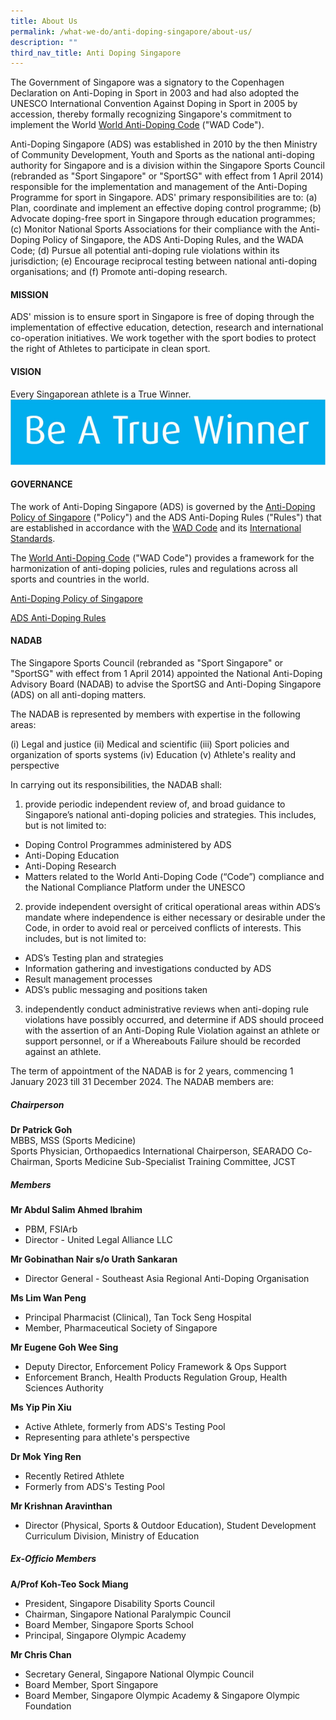```yaml
---
title: About Us
permalink: /what-we-do/anti-doping-singapore/about-us/
description: ""
third_nav_title: Anti Doping Singapore
---
```

The Government of Singapore was a signatory to the Copenhagen Declaration on Anti-Doping in Sport in 2003 and had also adopted the UNESCO International Convention Against Doping in Sport in 2005 by accession, thereby formally recognizing Singapore's commitment to implement the World [World Anti-Doping Code](https://www.wada-ama.org/en/World-Anti-Doping-Program/Sports-and-Anti-Doping-Organizations/The-Code/) ("WAD Code").

Anti-Doping Singapore (ADS) was established in 2010 by the then Ministry of Community Development, Youth and Sports as the national anti-doping authority for Singapore and is a division within the Singapore Sports Council (rebranded as "Sport Singapore" or "SportSG" with effect from 1 April 2014) responsible for the implementation and management of the Anti-Doping Programme for sport in Singapore.
ADS' primary responsibilities are to:
(a)	Plan, coordinate and implement an effective doping control programme;
(b)	Advocate doping-free sport in Singapore through education programmes;
(c)	Monitor National Sports Associations for their compliance with the Anti-Doping Policy of Singapore, the ADS Anti-Doping Rules, and the WADA Code;
(d)	Pursue all potential anti-doping rule violations within its jurisdiction;
(e)	Encourage reciprocal testing between national anti-doping organisations; and
(f)	Promote anti-doping research.

#### **MISSION**

ADS' mission is to ensure sport in Singapore is free of doping through the implementation of effective education, detection, research and international co-operation initiatives. We work together with the sport bodies to protect the right of Athletes to participate in clean sport.

#### **VISION**
Every Singaporean athlete is a True Winner.
![](/images/What%20We%20Do/Anti%20Doping%20Singapore/Resources/Education/Winner.png)

#### **GOVERNANCE**

The work of Anti-Doping Singapore (ADS) is governed by the [Anti-Doping Policy of Singapore](/anti-doping-singapore/resources/policies-and-forms/) ("Policy") and the ADS Anti-Doping Rules ("Rules") that are established in accordance with the [WAD Code](https://www.wada-ama.org/en/what-we-do/the-code) and its [International Standards](https://www.wada-ama.org/en/international-standards).

The [World Anti-Doping Code](https://www.wada-ama.org/en/what-we-do/the-code) ("WAD Code") provides a framework for the harmonization of anti-doping policies, rules and regulations across all sports and countries in the world.

[Anti-Doping Policy of Singapore](/anti-doping-singapore/resources/policies-and-forms/)

[ADS Anti-Doping Rules](/anti-doping-singapore/resources/policies-and-forms/)

#### **NADAB**

The Singapore Sports Council (rebranded as "Sport Singapore" or "SportSG" with effect from 1 April 2014) appointed the National Anti-Doping Advisory Board (NADAB) to advise the SportSG and Anti-Doping Singapore (ADS) on all anti-doping matters.

The NADAB is represented by members with expertise in the following areas:

(i) Legal and justice
(ii) Medical and scientific
(iii) Sport policies and organization of sports systems
(iv) Education
(v) Athlete's reality and perspective

In carrying out its responsibilities, the NADAB shall:

1. provide periodic independent review of, and broad guidance to Singapore’s national anti-doping policies and strategies. This includes, but is not limited to:

* Doping Control Programmes administered by ADS
* Anti-Doping Education
* Anti-Doping Research
* Matters related to the World Anti-Doping Code (“Code”) compliance and the National Compliance Platform under the UNESCO
 
2. provide independent oversight of critical operational areas within ADS’s mandate where independence is either necessary or desirable under the Code, in order to avoid real or perceived conflicts of interests. This includes, but is not limited to:
* ADS’s Testing plan and strategies
* Information gathering and investigations conducted by ADS
* Result management processes
* ADS’s public messaging and positions taken
 
3. independently conduct administrative reviews when anti-doping rule violations have possibly occurred, and determine if ADS should proceed with the assertion of an Anti-Doping Rule Violation against an athlete or support personnel, or if a Whereabouts Failure should be recorded against an athlete.
 
The term of appointment of the NADAB is for 2 years, commencing 1 January 2023 till 31 December 2024. The NADAB members are:


##### **Chairperson**

**Dr Patrick Goh**
<br>
MBBS, MSS (Sports Medicine)
<br>
Sports Physician, Orthopaedics International
Chairperson, SEARADO
Co-Chairman, Sports Medicine Sub-Specialist Training
Committee, JCST

##### **Members**

**Mr Abdul Salim Ahmed Ibrahim**
* PBM, FSIArb
* Director - United Legal Alliance LLC

**Mr Gobinathan Nair s/o Urath Sankaran**
* Director General - Southeast Asia Regional Anti-Doping Organisation

**Ms Lim Wan Peng**
* Principal Pharmacist (Clinical), Tan Tock Seng Hospital
* Member, Pharmaceutical Society of Singapore

**Mr Eugene Goh Wee Sing**
* Deputy Director, Enforcement Policy Framework & Ops Support 
* Enforcement Branch,  Health Products Regulation Group, Health Sciences Authority

**Ms Yip Pin Xiu**
* Active Athlete, formerly from ADS's Testing Pool
* Representing para athlete's perspective

**Dr Mok Ying Ren**
* Recently Retired Athlete
* Formerly from ADS's Testing Pool

**Mr Krishnan Aravinthan**
* Director (Physical, Sports & Outdoor Education), Student Development Curriculum Division, Ministry of Education

##### **Ex-Officio Members**
**A/Prof Koh-Teo Sock Miang**
* President, Singapore Disability Sports Council
* Chairman, Singapore National Paralympic Council
* Board Member, Singapore Sports School
* Principal, Singapore Olympic Academy

**Mr Chris Chan**
* Secretary General, Singapore National Olympic Council
* Board Member, Sport Singapore
* Board Member, Singapore Olympic Academy & Singapore Olympic Foundation